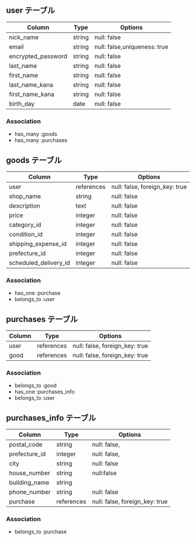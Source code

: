 ## user テーブル

| Column             | Type   | Options                      |
| ------------------ | ------ | ---------------------------- |
| nick_name          | string | null: false                  |
| email              | string | null: false,uniqueness: true |
| encrypted_password | string | null: false                  |
| last_name          | string | null: false                  |
| first_name         | string | null: false                  |
| last_name_kana     | string | null: false                  |
| first_name_kana    | string | null: false                  |
| birth_day          | date   | null: false                  |
### Association

- has_many :goods
- has_many :purchases

## goods テーブル

| Column                | Type            | Options                        |
| --------------------- | --------------- | ------------------------------ |
| user                  | references      | null: false, foreign_key: true |
| shop_name             | string          | null: false                    |
| description           | text            | null: false                    |
| price                 | integer         | null: false                    |
| category_id           | integer         | null: false                    |
| condition_id          | integer         | null: false                    |
| shipping_expense_id   | integer         | null: false                    |
| prefecture_id         | integer         | null: false                    |
| scheduled_delivery_id | integer         | null: false                    |
### Association
- has_one :purchase
- belongs_to :user

## purchases テーブル

| Column   | Type       | Options                        |
| -------- | ---------- | ------------------------------ |
| user     | references | null: false, foreign_key: true |
| good     | references | null: false, foreign_key: true |
### Association

- belongs_to :good
- has_one :purchases_info
- belongs_to :user

## purchases_info テーブル

| Column         | Type       | Options                        |
| -------------- | -----------| ------------------------------ |
| postal_code    | string     | null: false,                   |
| prefecture_id  | integer    | null: false,                   |
| city           | string     | null: false                    |
| house_number   | string     | null:false                     |
| building_name  | string     |                                |
| phone_number   | string     | null: false                    |
| purchase       | references | null: false, foreign_key: true |
### Association
- belongs_to :purchase
